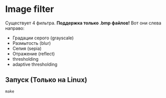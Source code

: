 # Image filter
Существует 4 фильтра. **Поддержка только .bmp файлов!**
Вот они слева направо:
  - Градации серого (grayscale)
  - Размытость (blur)
  - Сепия (sepia)
  - Отражение (reflect)
  - thresholding
  - adaptive thresholding

## Запуск (Только на Linux)
``` 
make
```
